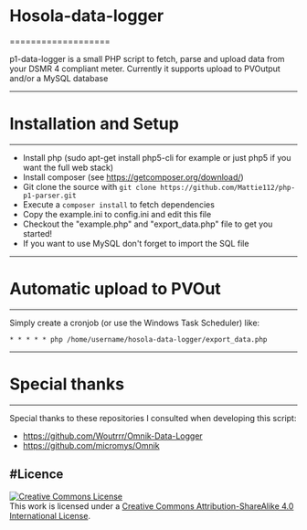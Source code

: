 # Hosola-data-logger
===================

p1-data-logger is a small PHP script to fetch, parse and upload data from your DSMR 4 compliant meter. Currently it supports upload to PVOutput and/or a MySQL database

----------


# Installation and Setup
----------

* Install php (sudo apt-get install php5-cli for example or just php5 if you want the full web stack)
* Install composer (see https://getcomposer.org/download/)
* Git clone the source with `git clone https://github.com/Mattie112/php-p1-parser.git`
* Execute a `composer install` to fetch dependencies
* Copy the example.ini to config.ini and edit this file
* Checkout the "example.php" and "export_data.php" file to get you started!
* If you want to use MySQL don't forget to import the SQL file

----------


# Automatic upload to PVOut
----------
Simply create a cronjob (or use the Windows Task Scheduler) like:

`* * * * * php /home/username/hosola-data-logger/export_data.php`


----------


# Special thanks
----------
Special thanks to these repositories I consulted when developing this script:

* https://github.com/Woutrrr/Omnik-Data-Logger
* https://github.com/micromys/Omnik

#Licence
----------
<a rel="license" href="http://creativecommons.org/licenses/by-sa/4.0/"><img alt="Creative Commons License" style="border-width:0" src="https://i.creativecommons.org/l/by-sa/4.0/88x31.png" /></a><br />This work is licensed under a <a rel="license" href="http://creativecommons.org/licenses/by-sa/4.0/">Creative Commons Attribution-ShareAlike 4.0 International License</a>.